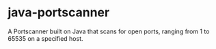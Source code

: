 # java-portscanner
A Portscanner built on Java that scans for open ports, ranging from 1 to 65535 on a specified host.
